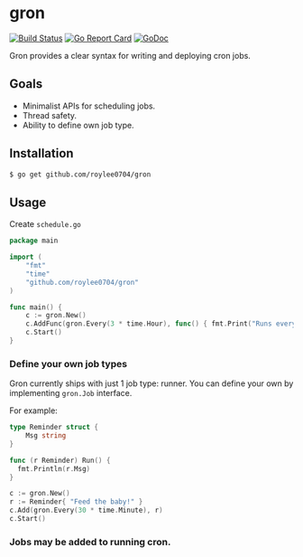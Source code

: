 # gron
[![Build Status](https://semaphoreci.com/api/v1/roylee0704/gron/branches/master/badge.svg)](https://semaphoreci.com/roylee0704/gron)
[![Go Report Card](https://goreportcard.com/badge/github.com/roylee0704/gron)](https://goreportcard.com/report/github.com/roylee0704/gron)
[![GoDoc](https://godoc.org/github.com/roylee0704/gron?status.svg)](https://godoc.org/github.com/roylee0704/gron)

Gron provides a clear syntax for writing and deploying cron jobs.

## Goals

- Minimalist APIs for scheduling jobs.
- Thread safety.
- Ability to define own job type.

## Installation

```sh
$ go get github.com/roylee0704/gron
```

## Usage
Create `schedule.go`

```go
package main

import (
	"fmt"
	"time"
	"github.com/roylee0704/gron"
)

func main() {
	c := gron.New()
	c.AddFunc(gron.Every(3 * time.Hour), func() { fmt.Print("Runs every 3 hour") })
	c.Start()
}
```

### Define your own job types
Gron currently ships with just 1 job type: runner. You can define your own by implementing `gron.Job` interface.


For example:

```go
type Reminder struct {
	Msg string
}

func (r Reminder) Run() {
  fmt.Println(r.Msg)
}

c := gron.New()
r := Reminder{ "Feed the baby!" }
c.Add(gron.Every(30 * time.Minute), r)
c.Start()
```

### Jobs may be added to running cron. 
